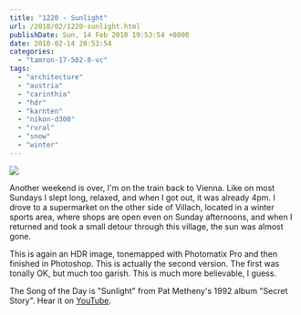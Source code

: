```yaml
---
title: "1220 - Sunlight"
url: /2010/02/1220-sunlight.html
publishDate: Sun, 14 Feb 2010 19:53:54 +0000
date: 2010-02-14 20:53:54
categories: 
  - "tamron-17-502-8-vc"
tags: 
  - "architecture"
  - "austria"
  - "carinthia"
  - "hdr"
  - "karnten"
  - "nikon-d300"
  - "rural"
  - "snow"
  - "winter"
---
```

<a target="_blank" href="https://d25zfm9zpd7gm5.cloudfront.net/1200x1200/2010/20100214_164159_photomatix_ps.jpg"><img src="https://d25zfm9zpd7gm5.cloudfront.net/0600x0600/2010/20100214_164159_photomatix_ps.jpg" /></a>

Another weekend is over, I'm on the train back to Vienna. Like on most Sundays I slept long, relaxed, and when I got out, it was already 4pm. I drove to a supermarket on the other side of Villach, located in a winter sports area, where shops are open even on Sunday afternoons, and when I returned and took a small detour through this village, the sun was almost gone.

 This is again an HDR image, tonemapped with Photomatix Pro and then finished in Photoshop. This is actually the second version. The first was tonally OK, but much too garish. This is much more believable, I guess.

The Song of the Day is "Sunlight" from Pat Metheny's 1992 album "Secret Story". Hear it on <a target="_blank" href="http://www.youtube.com/watch?v=PWVbD3w4wAA">YouTube</a>.
